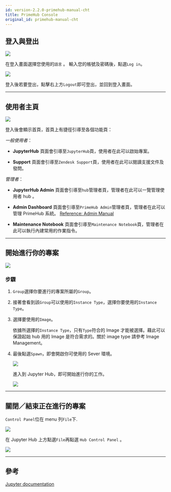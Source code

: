 ```yaml
---
id: version-2.2.0-primehub-manual-cht
title: PrimeHub Console
original_id: primehub-manual-cht
---
```


## 登入與登出 

![](assets/login_1.png)

在登入畫面選擇您使用的`語言` 。 輸入您的帳號及密碼後，點選`Log in`。

![](assets/user_portal.png)

登入後若要登出，點擊右上方`Logout`即可登出，並回到登入畫面。

---

## 使用者主頁

![](assets/landing_page.png)

登入後會顯示首頁，首頁上有捷徑引導至各個功能頁：

*一般使用者*：

+ **JupyterHub**
   頁面會引導至`JupyterHub`頁，使用者在此可以啟始專案。

+ **Support**
   頁面會引導至`Zendesk Support`頁，使用者在此可以閱讀支援文件及發問。

*管理者*：

+ **JupyterHub Admin**
   頁面會引導至`hub`管理者頁，管理者在此可以一覽管理使用者 hub 。
+ **Admin Dashboard**
頁面會引導至`PrimeHub Admin`管理者頁，管理者在此可以管理 PrimeHub 系統。
[Reference: Admin Manual](admin-manual-cht.md)

+ **Maintenance Notebook**
   頁面會引導至`Maintenance Notebook`頁，管理者在此可以執行內建常用的作業指令。

---

## 開始進行你的專案 

![](assets/spawner.png)

### 步驟

1. `Group`選擇你要進行的專案所屬的`Group`。

2. 接著會看到該`Group`可以使用的`Instance Type`，選擇你要使用的`Instance Type`。

3. 選擇要使用的`Image`。

   依據所選擇的`Instance Type`，只有`Type`符合的 Image 才能被選擇。藉此可以保證起始 hub 用的 Image 是符合需求的。關於 image type 請參考 Image Management。

4. 最後點選`Spawn`，即會開啟你可使用的 Sever 環境。

   ![](assets/spawn_1.png)

   進入到 Jupyter Hub，即可開始進行你的工作。

   ![](assets/Hub_JL.png)

---

## 關閉／結束正在進行的專案

`Control Panel`位在 menu 列`File`下.

![](assets/Hub_control_panel.png)

在 Jupyter Hub 上方點選`File`再點選 `Hub Control Panel` 。

![](assets/navbar_stop_server.png)

---

## 參考

[Jupyter documentation](https://jupyterlab.readthedocs.io/en/stable/)
